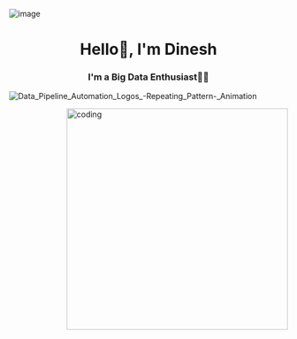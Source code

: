 ![image](https://github.com/DEDinesh/DEDinesh/assets/121286615/d35dd347-7702-4ecf-bf17-28a92d08a5ed)

<h1 align="center">Hello👋, I'm Dinesh</h1>
<h3 align="center">I'm a Big Data Enthusiast👨‍💻</h3>

![Data_Pipeline_Automation_Logos_-_Repeating_Pattern_-_Animation](https://github.com/DEDinesh/DEDinesh/assets/121286615/f5a1783a-536a-45fc-8ad2-f5dad871fefe)


<img align="right" alt="coding" width="400" src="https://github.com/DEDinesh/DEDinesh/assets/121286615/45c32957-51d3-4c95-8d09-793775f266b6">

<!--
**DEDinesh/DEDinesh** is a ✨ _special_ ✨ repository because its `README.md` (this file) appears on your GitHub profile.

Here are some ideas to get you started:

- 🔭 I’m currently working on ...
- 🌱 I’m currently learning ...
- 👯 I’m looking to collaborate on ...
- 🤔 I’m looking for help with ...
- 💬 Ask me about ...
- 📫 How to reach me: ...
- 😄 Pronouns: ...
- ⚡ Fun fact: ...
-->
